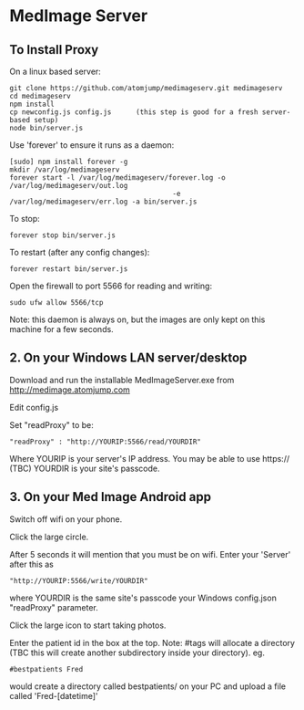 # MedImage Server

## To Install Proxy


On a linux based server:

```
git clone https://github.com/atomjump/medimageserv.git medimageserv
cd medimageserv
npm install
cp newconfig.js config.js      (this step is good for a fresh server-based setup)
node bin/server.js
```

Use 'forever' to ensure it runs as a daemon:
```
[sudo] npm install forever -g
mkdir /var/log/medimageserv
forever start -l /var/log/medimageserv/forever.log -o /var/log/medimageserv/out.log
                                        -e /var/log/medimageserv/err.log -a bin/server.js
```

To stop:
```
forever stop bin/server.js
```

To restart (after any config changes):
```
forever restart bin/server.js
```

Open the firewall to port 5566 for reading and writing:
```
sudo ufw allow 5566/tcp
```


Note: this daemon is always on, but the images are only kept on this machine for a few seconds.



## 2. On your Windows LAN server/desktop

Download and run the installable MedImageServer.exe from http://medimage.atomjump.com


Edit config.js

Set "readProxy" to be:
```
"readProxy" : "http://YOURIP:5566/read/YOURDIR"
```

Where YOURIP is your server's IP address. You may be able to use https:// (TBC)
YOURDIR is your site's passcode.


## 3. On your Med Image Android app

Switch off wifi on your phone.

Click the large circle.

After 5 seconds it will mention that you must be on wifi. Enter your 'Server' after this as
```
"http://YOURIP:5566/write/YOURDIR"
```
where YOURDIR is the same site's passcode your Windows config.json "readProxy" parameter.

Click the large icon to start taking photos.

Enter the patient id in the box at the top. Note: #tags will allocate a directory (TBC this will create another subdirectory inside your directory). eg.
```
#bestpatients Fred
```
would create a directory called bestpatients/ on your PC and upload a file called 'Fred-[datetime]'

